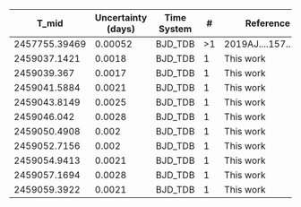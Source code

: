 |T_mid|Uncertainty (days)           |Time System|#                                            |Reference                           |
|-----|-----------------------------|-----------|---------------------------------------------|------------------------------------|
|2457755.39469|0.00052                      |BJD_TDB    |>1                                           |2019AJ....157...55H                 |
|2459037.1421|0.0018                       |BJD_TDB    |1                                            |This work                           |
|2459039.367|0.0017                       |BJD_TDB    |1                                            |This work                           |
|2459041.5884|0.0021                       |BJD_TDB    |1                                            |This work                           |
|2459043.8149|0.0025                       |BJD_TDB    |1                                            |This work                           |
|2459046.042|0.0028                       |BJD_TDB    |1                                            |This work                           |
|2459050.4908|0.002                        |BJD_TDB    |1                                            |This work                           |
|2459052.7156|0.002                        |BJD_TDB    |1                                            |This work                           |
|2459054.9413|0.0021                       |BJD_TDB    |1                                            |This work                           |
|2459057.1694|0.0028                       |BJD_TDB    |1                                            |This work                           |
|2459059.3922|0.0021                       |BJD_TDB    |1                                            |This work                           |
